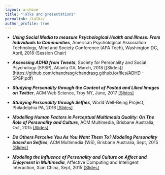 ```yaml
---
layout: archive
title: "Talks and presentations"
permalink: /talks/
author_profile: true
---
```


+ **_Using Social Media to measure Psychological Health and Illness: From Individuals to Communities_**, American Psychological Association Technology, Mind and Society Conference (APA Tech), Washington DC, April, 2018 (Session Chair)

 + **_Assessing ADHD from Tweets_**, Society for Personality and Social Psychology (SPSP), Atlanta GA, March, 2018 [[Slides]](https://github.com/chandrasg/chandrasg.github.io/files/ADHD - SPSP.pdf)

 + **_Studying Personality through the Content of Posted and Liked Images on Twitter_**, ACM Web Science, Troy NY, June, 2017 [[Slides]](https://www.dropbox.com/s/zv2zl9iu3vyy797/websci-images.pdf?dl=0)

 + **_Studying Personality through Selfies_**, World Well-Being Project, Philadelphia PA, 2016 [[Slides]](https://docs.google.com/presentation/d/1cdIKnQ6Cc_2SJXGUi3sjSBHfyCF060i9oFIjNQPFQ7I/edit?usp=sharing)

 + **_Modelling Human Factors in Perceptual Multimedia Quality: On The Role of Personality and Culture_**, ACM Multimedia, Brisbane Australia, Oct, 2015 [[Slides]](https://github.com/chandrasg/chandrasg.github.io/files/MM_PPT.pdf)

 + **_Do Others Perceive You As You Want Them To? Modeling Personality based on Selfies_**, ACM Multimedia (WS), Brisbane Australia, Sept, 2015 [[Slides]](https://github.com/chandrasg/chandrasg.github.io/files/selfies_mm.pdf)

+ **_Modeling the Influence of Personality and Culture on Affect and Enjoyment in Multimedia_**, Affective Computing and Intelligent Interaction, Xian China, Sept, 2015 [[Slides]](https://github.com/chandrasg/chandrasg.github.io/files/ACII_MM_PPT.pdf)

  


